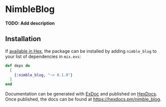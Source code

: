 # NimbleBlog

**TODO: Add description**

## Installation

If [available in Hex](https://hex.pm/docs/publish), the package can be installed
by adding `nimble_blog` to your list of dependencies in `mix.exs`:

```elixir
def deps do
  [
    {:nimble_blog, "~> 0.1.0"}
  ]
end
```

Documentation can be generated with [ExDoc](https://github.com/elixir-lang/ex_doc)
and published on [HexDocs](https://hexdocs.pm). Once published, the docs can
be found at <https://hexdocs.pm/nimble_blog>.

